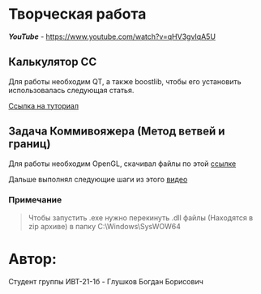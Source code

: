 # Творческая работа
***YouTube*** - https://www.youtube.com/watch?v=qHV3gvIqA5U
## Калькулятор CC

Для работы необходим QT, а также boostlib, чтобы его установить использовалась следующая статья.

[Ссылка на туториал](https://harrix.dev/blog/2017/boost-qt/)

## Задача Коммивояжера (Метод ветвей и границ)

Для работы необходим OpenGL, скачивал файлы по этой [ссылке](http://www.opengl.org/resources/libraries/glut/glutdlls37beta.zip)

Дальше выполнял следующие шаги из этого [видео](https://www.youtube.com/watch?v=xed8kEI_y2s)

### Примечание
> Чтобы запустить .exe нужно перекинуть .dll файлы (Находятся в zip архиве) в папку C:\Windows\SysWOW64
# Автор:

Студент группы ИВТ-21-1б - Глушков Богдан Борисович
